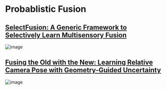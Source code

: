 # Probablistic Fusion


## [SelectFusion: A Generic Framework to Selectively Learn Multisensory Fusion]()
![image](https://user-images.githubusercontent.com/46463022/172719306-7d87f160-5450-41a7-95e0-a637d4f6e9a1.png)

## [Fusing the Old with the New: Learning Relative Camera Pose with Geometry-Guided Uncertainty](https://arxiv.org/pdf/2104.08278.pdf)

![image](https://user-images.githubusercontent.com/46463022/171319764-f1f36a07-3942-432a-a46a-d08b9934de0b.png)
